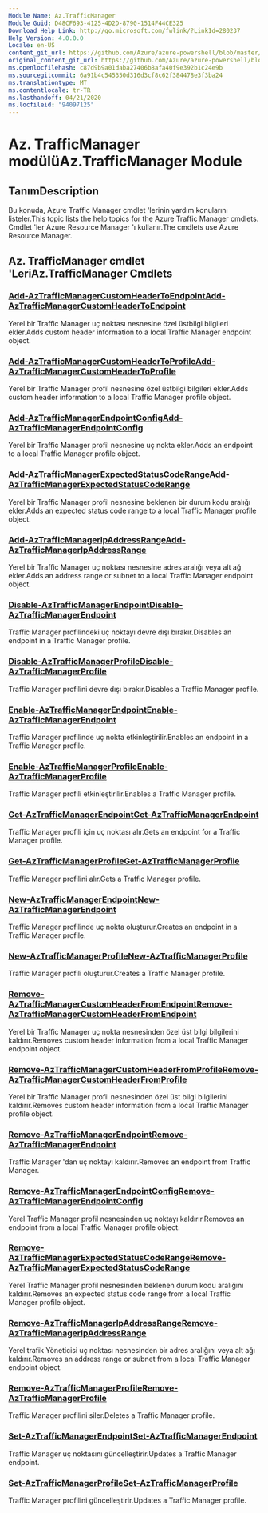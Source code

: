 ```yaml
---
Module Name: Az.TrafficManager
Module Guid: D48CF693-4125-4D2D-8790-1514F44CE325
Download Help Link: http://go.microsoft.com/fwlink/?LinkId=280237
Help Version: 4.0.0.0
Locale: en-US
content_git_url: https://github.com/Azure/azure-powershell/blob/master/src/TrafficManager/TrafficManager/help/Az.TrafficManager.md
original_content_git_url: https://github.com/Azure/azure-powershell/blob/master/src/TrafficManager/TrafficManager/help/Az.TrafficManager.md
ms.openlocfilehash: c87d9b9a01daba27406b8afa40f9e392b1c24e9b
ms.sourcegitcommit: 6a91b4c545350d316d3cf8c62f384478e3f3ba24
ms.translationtype: MT
ms.contentlocale: tr-TR
ms.lasthandoff: 04/21/2020
ms.locfileid: "94097125"
---
```

# <span data-ttu-id="245cb-101">Az. TrafficManager modülü</span><span class="sxs-lookup"><span data-stu-id="245cb-101">Az.TrafficManager Module</span></span>
## <span data-ttu-id="245cb-102">Tanım</span><span class="sxs-lookup"><span data-stu-id="245cb-102">Description</span></span>
<span data-ttu-id="245cb-103">Bu konuda, Azure Traffic Manager cmdlet 'lerinin yardım konularını listeler.</span><span class="sxs-lookup"><span data-stu-id="245cb-103">This topic lists the help topics for the Azure Traffic Manager cmdlets.</span></span> <span data-ttu-id="245cb-104">Cmdlet 'ler Azure Resource Manager 'ı kullanır.</span><span class="sxs-lookup"><span data-stu-id="245cb-104">The cmdlets use Azure Resource Manager.</span></span>

## <span data-ttu-id="245cb-105">Az. TrafficManager cmdlet 'Leri</span><span class="sxs-lookup"><span data-stu-id="245cb-105">Az.TrafficManager Cmdlets</span></span>
### [<span data-ttu-id="245cb-106">Add-AzTrafficManagerCustomHeaderToEndpoint</span><span class="sxs-lookup"><span data-stu-id="245cb-106">Add-AzTrafficManagerCustomHeaderToEndpoint</span></span>](Add-AzTrafficManagerCustomHeaderToEndpoint.md)
<span data-ttu-id="245cb-107">Yerel bir Traffic Manager uç noktası nesnesine özel üstbilgi bilgileri ekler.</span><span class="sxs-lookup"><span data-stu-id="245cb-107">Adds custom header information to a local Traffic Manager endpoint object.</span></span>

### [<span data-ttu-id="245cb-108">Add-AzTrafficManagerCustomHeaderToProfile</span><span class="sxs-lookup"><span data-stu-id="245cb-108">Add-AzTrafficManagerCustomHeaderToProfile</span></span>](Add-AzTrafficManagerCustomHeaderToProfile.md)
<span data-ttu-id="245cb-109">Yerel bir Traffic Manager profil nesnesine özel üstbilgi bilgileri ekler.</span><span class="sxs-lookup"><span data-stu-id="245cb-109">Adds custom header information to a local Traffic Manager profile object.</span></span>

### [<span data-ttu-id="245cb-110">Add-AzTrafficManagerEndpointConfig</span><span class="sxs-lookup"><span data-stu-id="245cb-110">Add-AzTrafficManagerEndpointConfig</span></span>](Add-AzTrafficManagerEndpointConfig.md)
<span data-ttu-id="245cb-111">Yerel bir Traffic Manager profil nesnesine uç nokta ekler.</span><span class="sxs-lookup"><span data-stu-id="245cb-111">Adds an endpoint to a local Traffic Manager profile object.</span></span>

### [<span data-ttu-id="245cb-112">Add-AzTrafficManagerExpectedStatusCodeRange</span><span class="sxs-lookup"><span data-stu-id="245cb-112">Add-AzTrafficManagerExpectedStatusCodeRange</span></span>](Add-AzTrafficManagerExpectedStatusCodeRange.md)
<span data-ttu-id="245cb-113">Yerel bir Traffic Manager profil nesnesine beklenen bir durum kodu aralığı ekler.</span><span class="sxs-lookup"><span data-stu-id="245cb-113">Adds an expected status code range to a local Traffic Manager profile object.</span></span>

### [<span data-ttu-id="245cb-114">Add-AzTrafficManagerIpAddressRange</span><span class="sxs-lookup"><span data-stu-id="245cb-114">Add-AzTrafficManagerIpAddressRange</span></span>](Add-AzTrafficManagerIpAddressRange.md)
<span data-ttu-id="245cb-115">Yerel bir Traffic Manager uç noktası nesnesine adres aralığı veya alt ağ ekler.</span><span class="sxs-lookup"><span data-stu-id="245cb-115">Adds an address range or subnet to a local Traffic Manager endpoint object.</span></span>

### [<span data-ttu-id="245cb-116">Disable-AzTrafficManagerEndpoint</span><span class="sxs-lookup"><span data-stu-id="245cb-116">Disable-AzTrafficManagerEndpoint</span></span>](Disable-AzTrafficManagerEndpoint.md)
<span data-ttu-id="245cb-117">Traffic Manager profilindeki uç noktayı devre dışı bırakır.</span><span class="sxs-lookup"><span data-stu-id="245cb-117">Disables an endpoint in a Traffic Manager profile.</span></span>

### [<span data-ttu-id="245cb-118">Disable-AzTrafficManagerProfile</span><span class="sxs-lookup"><span data-stu-id="245cb-118">Disable-AzTrafficManagerProfile</span></span>](Disable-AzTrafficManagerProfile.md)
<span data-ttu-id="245cb-119">Traffic Manager profilini devre dışı bırakır.</span><span class="sxs-lookup"><span data-stu-id="245cb-119">Disables a Traffic Manager profile.</span></span>

### [<span data-ttu-id="245cb-120">Enable-AzTrafficManagerEndpoint</span><span class="sxs-lookup"><span data-stu-id="245cb-120">Enable-AzTrafficManagerEndpoint</span></span>](Enable-AzTrafficManagerEndpoint.md)
<span data-ttu-id="245cb-121">Traffic Manager profilinde uç nokta etkinleştirilir.</span><span class="sxs-lookup"><span data-stu-id="245cb-121">Enables an endpoint in a Traffic Manager profile.</span></span>

### [<span data-ttu-id="245cb-122">Enable-AzTrafficManagerProfile</span><span class="sxs-lookup"><span data-stu-id="245cb-122">Enable-AzTrafficManagerProfile</span></span>](Enable-AzTrafficManagerProfile.md)
<span data-ttu-id="245cb-123">Traffic Manager profili etkinleştirilir.</span><span class="sxs-lookup"><span data-stu-id="245cb-123">Enables a Traffic Manager profile.</span></span>

### [<span data-ttu-id="245cb-124">Get-AzTrafficManagerEndpoint</span><span class="sxs-lookup"><span data-stu-id="245cb-124">Get-AzTrafficManagerEndpoint</span></span>](Get-AzTrafficManagerEndpoint.md)
<span data-ttu-id="245cb-125">Traffic Manager profili için uç noktası alır.</span><span class="sxs-lookup"><span data-stu-id="245cb-125">Gets an endpoint for a Traffic Manager profile.</span></span>

### [<span data-ttu-id="245cb-126">Get-AzTrafficManagerProfile</span><span class="sxs-lookup"><span data-stu-id="245cb-126">Get-AzTrafficManagerProfile</span></span>](Get-AzTrafficManagerProfile.md)
<span data-ttu-id="245cb-127">Traffic Manager profilini alır.</span><span class="sxs-lookup"><span data-stu-id="245cb-127">Gets a Traffic Manager profile.</span></span>

### [<span data-ttu-id="245cb-128">New-AzTrafficManagerEndpoint</span><span class="sxs-lookup"><span data-stu-id="245cb-128">New-AzTrafficManagerEndpoint</span></span>](New-AzTrafficManagerEndpoint.md)
<span data-ttu-id="245cb-129">Traffic Manager profilinde uç nokta oluşturur.</span><span class="sxs-lookup"><span data-stu-id="245cb-129">Creates an endpoint in a Traffic Manager profile.</span></span>

### [<span data-ttu-id="245cb-130">New-AzTrafficManagerProfile</span><span class="sxs-lookup"><span data-stu-id="245cb-130">New-AzTrafficManagerProfile</span></span>](New-AzTrafficManagerProfile.md)
<span data-ttu-id="245cb-131">Traffic Manager profili oluşturur.</span><span class="sxs-lookup"><span data-stu-id="245cb-131">Creates a Traffic Manager profile.</span></span>

### [<span data-ttu-id="245cb-132">Remove-AzTrafficManagerCustomHeaderFromEndpoint</span><span class="sxs-lookup"><span data-stu-id="245cb-132">Remove-AzTrafficManagerCustomHeaderFromEndpoint</span></span>](Remove-AzTrafficManagerCustomHeaderFromEndpoint.md)
<span data-ttu-id="245cb-133">Yerel bir Traffic Manager uç nokta nesnesinden özel üst bilgi bilgilerini kaldırır.</span><span class="sxs-lookup"><span data-stu-id="245cb-133">Removes custom header information from a local Traffic Manager endpoint object.</span></span>

### [<span data-ttu-id="245cb-134">Remove-AzTrafficManagerCustomHeaderFromProfile</span><span class="sxs-lookup"><span data-stu-id="245cb-134">Remove-AzTrafficManagerCustomHeaderFromProfile</span></span>](Remove-AzTrafficManagerCustomHeaderFromProfile.md)
<span data-ttu-id="245cb-135">Yerel bir Traffic Manager profil nesnesinden özel üst bilgi bilgilerini kaldırır.</span><span class="sxs-lookup"><span data-stu-id="245cb-135">Removes custom header information from a local Traffic Manager profile object.</span></span>

### [<span data-ttu-id="245cb-136">Remove-AzTrafficManagerEndpoint</span><span class="sxs-lookup"><span data-stu-id="245cb-136">Remove-AzTrafficManagerEndpoint</span></span>](Remove-AzTrafficManagerEndpoint.md)
<span data-ttu-id="245cb-137">Traffic Manager 'dan uç noktayı kaldırır.</span><span class="sxs-lookup"><span data-stu-id="245cb-137">Removes an endpoint from Traffic Manager.</span></span>

### [<span data-ttu-id="245cb-138">Remove-AzTrafficManagerEndpointConfig</span><span class="sxs-lookup"><span data-stu-id="245cb-138">Remove-AzTrafficManagerEndpointConfig</span></span>](Remove-AzTrafficManagerEndpointConfig.md)
<span data-ttu-id="245cb-139">Yerel Traffic Manager profil nesnesinden uç noktayı kaldırır.</span><span class="sxs-lookup"><span data-stu-id="245cb-139">Removes an endpoint from a local Traffic Manager profile object.</span></span>

### [<span data-ttu-id="245cb-140">Remove-AzTrafficManagerExpectedStatusCodeRange</span><span class="sxs-lookup"><span data-stu-id="245cb-140">Remove-AzTrafficManagerExpectedStatusCodeRange</span></span>](Remove-AzTrafficManagerExpectedStatusCodeRange.md)
<span data-ttu-id="245cb-141">Yerel Traffic Manager profil nesnesinden beklenen durum kodu aralığını kaldırır.</span><span class="sxs-lookup"><span data-stu-id="245cb-141">Removes an expected status code range from a local Traffic Manager profile object.</span></span>

### [<span data-ttu-id="245cb-142">Remove-AzTrafficManagerIpAddressRange</span><span class="sxs-lookup"><span data-stu-id="245cb-142">Remove-AzTrafficManagerIpAddressRange</span></span>](Remove-AzTrafficManagerIpAddressRange.md)
<span data-ttu-id="245cb-143">Yerel trafik Yöneticisi uç noktası nesnesinden bir adres aralığını veya alt ağı kaldırır.</span><span class="sxs-lookup"><span data-stu-id="245cb-143">Removes an address range or subnet from a local Traffic Manager endpoint object.</span></span>

### [<span data-ttu-id="245cb-144">Remove-AzTrafficManagerProfile</span><span class="sxs-lookup"><span data-stu-id="245cb-144">Remove-AzTrafficManagerProfile</span></span>](Remove-AzTrafficManagerProfile.md)
<span data-ttu-id="245cb-145">Traffic Manager profilini siler.</span><span class="sxs-lookup"><span data-stu-id="245cb-145">Deletes a Traffic Manager profile.</span></span>

### [<span data-ttu-id="245cb-146">Set-AzTrafficManagerEndpoint</span><span class="sxs-lookup"><span data-stu-id="245cb-146">Set-AzTrafficManagerEndpoint</span></span>](Set-AzTrafficManagerEndpoint.md)
<span data-ttu-id="245cb-147">Traffic Manager uç noktasını güncelleştirir.</span><span class="sxs-lookup"><span data-stu-id="245cb-147">Updates a Traffic Manager endpoint.</span></span>

### [<span data-ttu-id="245cb-148">Set-AzTrafficManagerProfile</span><span class="sxs-lookup"><span data-stu-id="245cb-148">Set-AzTrafficManagerProfile</span></span>](Set-AzTrafficManagerProfile.md)
<span data-ttu-id="245cb-149">Traffic Manager profilini güncelleştirir.</span><span class="sxs-lookup"><span data-stu-id="245cb-149">Updates a Traffic Manager profile.</span></span>

